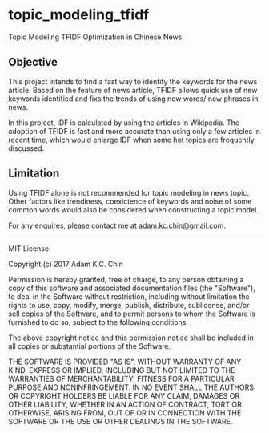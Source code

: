 # topic_modeling_tfidf
Topic Modeling TFIDF Optimization in Chinese News


Objective
---------------------------------------------
This project intends to find a fast way to identify the keywords for the news article. Based on the feature of news article, TFIDF allows quick use of new keywords identified and fixs the trends of using new words/ new phrases in news. 

In this project, IDF is calculated by using the articles in Wikipedia. The adoption of TFIDF is fast and more accurate than using only a few articles in recent time, which would enlarge IDF when some hot topics are frequently discussed.



Limitation
---------------------------------------------
Using TFIDF alone is not recommended for topic modeling in news topic. Other factors like trendiness, coexictence of keywords and noise of some common words would also be considered when constructing a topic model. 


For any enquires, please contact me at adam.kc.chin@gmail.com. 

----------------------------------------------
MIT License

Copyright (c) 2017 Adam K.C. Chin

Permission is hereby granted, free of charge, to any person obtaining a copy
of this software and associated documentation files (the "Software"), to deal
in the Software without restriction, including without limitation the rights
to use, copy, modify, merge, publish, distribute, sublicense, and/or sell
copies of the Software, and to permit persons to whom the Software is
furnished to do so, subject to the following conditions:

The above copyright notice and this permission notice shall be included in all
copies or substantial portions of the Software.

THE SOFTWARE IS PROVIDED "AS IS", WITHOUT WARRANTY OF ANY KIND, EXPRESS OR
IMPLIED, INCLUDING BUT NOT LIMITED TO THE WARRANTIES OF MERCHANTABILITY,
FITNESS FOR A PARTICULAR PURPOSE AND NONINFRINGEMENT. IN NO EVENT SHALL THE
AUTHORS OR COPYRIGHT HOLDERS BE LIABLE FOR ANY CLAIM, DAMAGES OR OTHER
LIABILITY, WHETHER IN AN ACTION OF CONTRACT, TORT OR OTHERWISE, ARISING FROM,
OUT OF OR IN CONNECTION WITH THE SOFTWARE OR THE USE OR OTHER DEALINGS IN THE
SOFTWARE.
